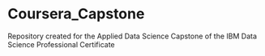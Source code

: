 # Coursera_Capstone
Repository created for the Applied Data Science Capstone of the IBM Data Science Professional Certificate
